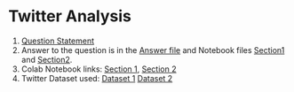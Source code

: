 # Twitter Analysis

1. [Question Statement](Question.pdf) 
2. Answer to the question is in the [Answer file](Answer.pdf) and Notebook files [Section1](Section1.ipynb) and [Section2](Section2.ipynb).
3. Colab Notebook links: [Section 1](https://colab.research.google.com/drive/1DC9d9TPANoNQrnrI94mOn0Xgp8UplBU8?usp=sharing), [Section 2](https://colab.research.google.com/drive/1_V2P-MFtfeM7qSOlGdc3yjgvHXQcypJM?usp=sharing)
4. Twitter Dataset used: [Dataset 1](Dataset/dataSection1.txt) [Dataset 2](Dataset/dataSection2.txt)